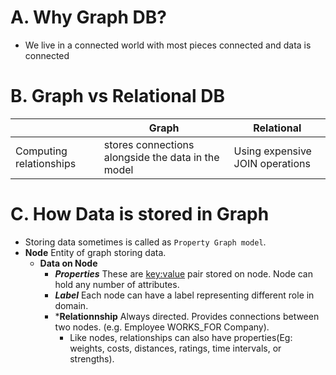 # A. Why Graph DB?
- We live in a connected world with most pieces connected and data is connected

# B. Graph vs Relational DB
| | Graph | Relational |
| --- | --- | --- |
| Computing relationships | stores connections alongside the data in the model | Using expensive JOIN operations |

# C. How Data is stored in Graph
- Storing data sometimes is called as `Property Graph model`.
- **Node** Entity of graph storing data.
  - **Data on Node**
    - ***Properties*** These are <key:value> pair stored on node. Node can hold any number of attributes.
    - ***Label*** Each node can have a label representing different role in domain.
    - ***Relationnship** Always directed. Provides connections between two nodes. (e.g. Employee WORKS_FOR Company).
      - Like nodes, relationships can also have properties(Eg: weights, costs, distances, ratings, time intervals, or strengths).
